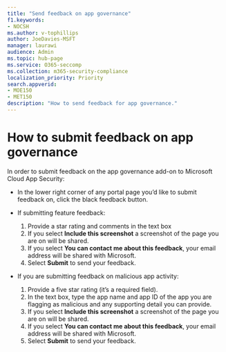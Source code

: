 ```yaml
---
title: "Send feedback on app governance"
f1.keywords:
- NOCSH
ms.author: v-tophillips
author: JoeDavies-MSFT
manager: laurawi
audience: Admin
ms.topic: hub-page
ms.service: O365-seccomp
ms.collection: m365-security-compliance
localization_priority: Priority
search.appverid: 
- MOE150
- MET150
description: "How to send feedback for app governance."
---
```



# How to submit feedback on app governance 

In order to submit feedback on the app governance add-on to Microsoft Cloud App Security:

- In the lower right corner of any portal page you’d like to submit feedback on, click the black feedback button.

- If submitting feature feedback:
  1. Provide a star rating and comments in the text box  
  1. If you select **Include this screenshot** a screenshot of the page you are on will be shared.  
  1. If you select **You can contact me about this feedback**, your email address will be shared with Microsoft.
  1. Select **Submit** to send your feedback.

- If you are submitting feedback on malicious app activity:

  1. Provide a five star rating (it’s a required field).
  1. In the text box, type the app name and app ID of the app you are flagging as malicious and any supporting detail you can provide.
  1. If you select **Include this screenshot** a screenshot of the page you are on will be shared.  
  1. If you select **You can contact me about this feedback**, your email address will be shared with Microsoft.
  1. Select **Submit** to send your feedback.
